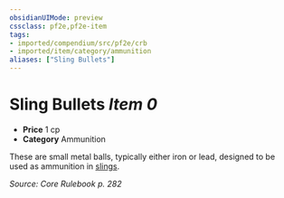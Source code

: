 ```yaml
---
obsidianUIMode: preview
cssclass: pf2e,pf2e-item
tags:
- imported/compendium/src/pf2e/crb
- imported/item/category/ammunition
aliases: ["Sling Bullets"]
---
```

# Sling Bullets *Item 0*  

- **Price** 1 cp
- **Category** Ammunition

These are small metal balls, typically either iron or lead, designed to be used as ammunition in [slings](sling.md).

*Source: Core Rulebook p. 282*